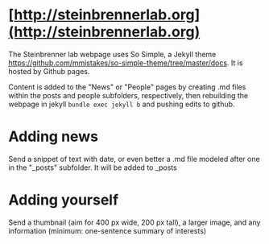 # [http://steinbrennerlab.org](http://steinbrennerlab.org)
The Steinbrenner lab webpage uses So Simple, a Jekyll theme https://github.com/mmistakes/so-simple-theme/tree/master/docs.  It is hosted by Github pages.  

Content is added to the "News" or "People" pages by creating .md files within the posts and people subfolders, respectively, then rebuilding the webpage in jekyll 
```bundle exec jekyll b```
and pushing edits to github.  

# Adding news
Send a snippet of text with date, or even better a .md file modeled after one in the "_posts" subfolder.  It will be added to _posts

# Adding yourself
Send a thumbnail (aim for 400 px wide, 200 px tall), a larger image, and any information (minimum: one-sentence summary of interests)

